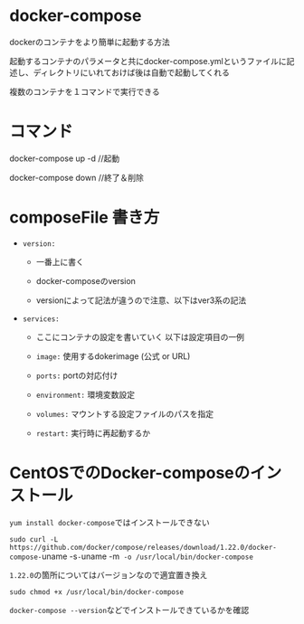 
# docker-compose

dockerのコンテナをより簡単に起動する方法

起動するコンテナのパラメータと共にdocker-compose.ymlというファイルに記述し、ディレクトリにいれておけば後は自動で起動してくれる

複数のコンテナを１コマンドで実行できる

# コマンド

docker-compose up -d //起動

docker-compose down //終了＆削除

# composeFile 書き方

- `version:`
  
  - 一番上に書く
  
  - docker-composeのversion 
  
  - versionによって記法が違うので注意、以下はver3系の記法
  
- `services:`

  - ここにコンテナの設定を書いていく 以下は設定項目の一例
  
  - `image:` 使用するdokerimage (公式 or URL)
  
  - `ports:` portの対応付け
  
  - `environment:` 環境変数設定
  
  - `volumes:` マウントする設定ファイルのパスを指定
  
  - `restart:` 実行時に再起動するか

# CentOSでのDocker-composeのインストール

`yum install docker-compose`ではインストールできない

`sudo curl -L https://github.com/docker/compose/releases/download/1.22.0/docker-compose-`uname -s`-`uname -m` -o /usr/local/bin/docker-compose`

`1.22.0`の箇所についてはバージョンなので適宜置き換え

`sudo chmod +x /usr/local/bin/docker-compose`

`docker-compose --version`などでインストールできているかを確認
